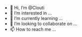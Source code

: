 - 👋 Hi, I’m @Clouti
- 👀 I’m interested in ...
- 🌱 I’m currently learning ...
- 💞️ I’m looking to collaborate on ...
- 📫 How to reach me ...

<!---
Clouti/Clouti is a ✨ special ✨ repository because its `README.md` (this file) appears on your GitHub profile.
You can click the Preview link to take a look at your changes.
--->
